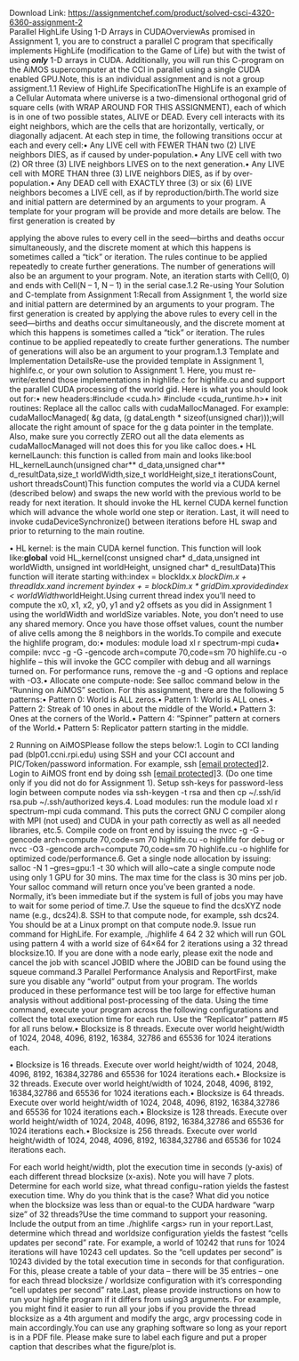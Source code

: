 Download Link: https://assignmentchef.com/product/solved-csci-4320-6360-assignment-2
<br>
Parallel HighLife Using 1-D Arrays in CUDAOverviewAs promised in Assignment 1, you are to construct a parallel C program that specifically implements HighLife (modification to the Game of Life) but with the twist of using ***only*** 1-D arrays in CUDA. Additionally, you will run this C-program on the AiMOS supercomputer at the CCI in parallel using a single CUDA enabled GPU.Note, this is an individual assignment and is not a group assigment.1.1 Review of HighLife SpecificationThe HighLife is an example of a Cellular Automata where universe is a two-dimensional orthogonal grid of square cells (with WRAP AROUND FOR THIS ASSIGNMENT), each of which is in one of two possible states, ALIVE or DEAD. Every cell interacts with its eight neighbors, which are the cells that are horizontally, vertically, or diagonally adjacent. At each step in time, the following transitions occur at each and every cell:• Any LIVE cell with FEWER THAN two (2) LIVE neighbors DIES, as if caused by under-population.• Any LIVE cell with two (2) OR three (3) LIVE neighbors LIVES on to the next generation.• Any LIVE cell with MORE THAN three (3) LIVE neighbors DIES, as if by over-population.• Any DEAD cell with EXACTLY three (3) or six (6) LIVE neighbors becomes a LIVE cell, as if by reproduction/birth.The world size and initial pattern are determined by an arguments to your program. A template for your program will be provide and more details are below. The first generation is created by

applying the above rules to every cell in the seed—births and deaths occur simultaneously, and the discrete moment at which this happens is sometimes called a “tick” or iteration. The rules continue to be applied repeatedly to create further generations. The number of generations will also be an argument to your program. Note, an iteration starts with Cell(0, 0) and ends with Cell(N – 1, N – 1) in the serial case.1.2 Re-using Your Solution and C-template from Assignment 1:Recall from Assignment 1, the world size and initial pattern are determined by an arguments to your program. The first generation is created by applying the above rules to every cell in the seed—births and deaths occur simultaneously, and the discrete moment at which this happens is sometimes called a “tick” or iteration. The rules continue to be applied repeatedly to create further generations. The number of generations will also be an argument to your program.1.3 Template and Implementation DetailsRe-use the provided template in Assignment 1, highlife.c, or your own solution to Assignment 1. Here, you must re-write/extend those implementations in highlife.c for highlife.cu and support the parallel CUDA processing of the world gid. Here is what you should look out for:• new headers:#include &lt;cuda.h&gt; #include &lt;cuda_runtime.h&gt;• init routines: Replace all the calloc calls with cudaMallocManaged. For example: cudaMallocManaged( &amp;g data, (g dataLength * sizeof(unsigned char)));will allocate the right amount of space for the g data pointer in the template. Also, make sure you correctly ZERO out all the data elements as cudaMallocManaged will not does this for you like calloc does.• HL kernelLaunch: this function is called from main and looks like:bool HL_kernelLaunch(unsigned char** d_data,unsigned char** d_resultData,size_t worldWidth,size_t worldHeight,size_t iterationsCount, ushort threadsCount)This function computes the world via a CUDA kernel (described below) and swaps the new world with the previous world to be ready for next iteration. It should invoke the HL kernel CUDA kernel function which will advance the whole world one step or iteration. Last, it will need to invoke cudaDeviceSynchronize() between iterations before HL swap and prior to returning to the main routine.

• HL kernel: is the main CUDA kernel function. This function will look like:__global__ void HL_kernel(const unsigned char* d_data,unsigned int worldWidth, unsigned int worldHeight, unsigned char* d_resultData)This function will iterate starting with:index = blockIdx.x *blockDim.x + threadIdx.xand increment byindex + = blockDim.x * gridDim.xprovidedindex &lt; worldWidth*worldHeight.Using current thread index you’ll need to compute the x0, x1, x2, y0, y1 and y2 offsets as you did in Assignment 1 using the worldWidth and worldSize variables. Note, you don’t need to use any shared memory. Once you have those offset values, count the number of alive cells among the 8 neighbors in the worlds.To compile and execute the highlife program, do:• modules: module load xl r spectrum-mpi cuda• compile: nvcc -g -G -gencode arch=compute 70,code=sm 70 highlife.cu -o highlife – this will invoke the GCC compiler with debug and all warnings turned on. For performance runs, remove the -g and -G options and replace with -O3.• Allocate one compute-node: See salloc command below in the “Running on AiMOS” section. For this assignment, there are the following 5 patterns:• Pattern 0: World is ALL zeros.• Pattern 1: World is ALL ones.• Pattern 2: Streak of 10 ones in about the middle of the World.• Pattern 3: Ones at the corners of the World.• Pattern 4: “Spinner” pattern at corners of the World.• Pattern 5: Replicator pattern starting in the middle.

2 Running on AiMOSPlease follow the steps below:1. Login to CCI landing pad (blp01.ccni.rpi.edu) using SSH and your CCI account and PIC/Token/password information. For example, ssh <a href="/cdn-cgi/l/email-protection" class="__cf_email__" data-cfemail="a5f6f5ebf7c6c4d7cae5c7c9d595968bc6c6cbcc8bd7d5cc8bc0c1d08b">[email protected]</a>2. Login to AiMOS front end by doing ssh <a href="/cdn-cgi/l/email-protection" class="__cf_email__" data-cfemail="3c6c7f6c7d4553494e50535b55527c585f4f5a59520c0d12">[email protected]</a>3. (Do one time only if you did not do for Assignment 1). Setup ssh-keys for password-less login between compute nodes via ssh-keygen -t rsa and then cp ~/.ssh/id rsa.pub ~/.ssh/authorized keys.4. Load modules: run the module load xl r spectrum-mpi cuda command. This puts the correct GNU C compiler along with MPI (not used) and CUDA in your path correctly as well as all needed libraries, etc.5. Compile code on front end by issuing the nvcc -g -G -gencode arch=compute 70,code=sm 70 highlife.cu -o highlife for debug or nvcc -O3 -gencode arch=compute 70,code=sm 70 highlife.cu -o highlife for optimized code/performance.6. Get a single node allocation by issuing: salloc -N 1 –gres=gpu:1 -t 30 which will allo¬cate a single compute node using only 1 GPU for 30 mins. The max time for the class is 30 mins per job. Your salloc command will return once you’ve been granted a node. Normally, it’s been immediate but if the system is full of jobs you may have to wait for some period of time.7. Use the squeue to find the dcsXYZ node name (e.g., dcs24).8. SSH to that compute node, for example, ssh dcs24. You should be at a Linux prompt on that compute node.9. Issue run command for HighLife. For example, ./highlife 4 64 2 32 which will run GOL using pattern 4 with a world size of 64×64 for 2 iterations using a 32 thread blocksize.10. If you are done with a node early, please exit the node and cancel the job with scancel JOBID where the JOBID can be found using the squeue command.3 Parallel Performance Analysis and ReportFirst, make sure you disable any “world” output from your program. The worlds produced in these performance test will be too large for effective human analysis without additional post-processing of the data. Using the time command, execute your program across the following configurations and collect the total execution time for each run. Use the “Replicator” pattern #5 for all runs below.• Blocksize is 8 threads. Execute over world height/width of 1024, 2048, 4096, 8192, 16384, 32786 and 65536 for 1024 iterations each.

• Blocksize is 16 threads. Execute over world height/width of 1024, 2048, 4096, 8192, 16384,32786 and 65536 for 1024 iterations each.• Blocksize is 32 threads. Execute over world height/width of 1024, 2048, 4096, 8192, 16384,32786 and 65536 for 1024 iterations each.• Blocksize is 64 threads. Execute over world height/width of 1024, 2048, 4096, 8192, 16384,32786 and 65536 for 1024 iterations each.• Blocksize is 128 threads. Execute over world height/width of 1024, 2048, 4096, 8192, 16384,32786 and 65536 for 1024 iterations each.• Blocksize is 256 threads. Execute over world height/width of 1024, 2048, 4096, 8192, 16384,32786 and 65536 for 1024 iterations each.

For each world height/width, plot the execution time in seconds (y-axis) of each different thread blocksize (x-axis). Note you will have 7 plots. Determine for each world size, what thread configu¬ration yields the fastest execution time. Why do you think that is the case? What did you notice when the blocksize was less than or equal-to the CUDA hardware “warp size” of 32 threads?Use the time command to support your reasoning. Include the output from an time ./highlife &lt;args&gt; run in your report.Last, determine which thread and worldsize configuration yields the fastest “cells updates per second” rate. For example, a world of 10242 that runs for 1024 iterations will have 10243 cell updates. So the “cell updates per second” is 10243 divided by the total execution time in seconds for that configuration. For this, please create a table of your data – there will be 35 entries – one for each thread blocksize / worldsize configuration with it’s corresponding “cell updates per second” rate.Last, please provide instructions on how to run your highlife program if it differs from using3 arguments. For example, you might find it easier to run all your jobs if you provide the thread blocksize as a 4th argument and modify the argc, argv processing code in main accordingly.You can use any graphing software so long as your report is in a PDF file. Please make sure to label each figure and put a proper caption that describes what the figure/plot is.